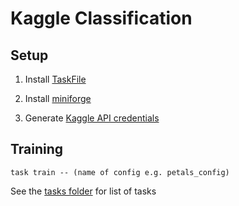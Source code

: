 # Kaggle Classification

## Setup

1. Install [TaskFile](https://taskfile.dev/installation/)

1. Install [miniforge](https://github.com/conda-forge/miniforge)

1. Generate [Kaggle API credentials](https://github.com/Kaggle/kaggle-api#api-credentials)

## Training

`task train -- (name of config e.g. petals_config)`

See the [tasks folder](kaggle_classification/tasks/) for list of tasks
